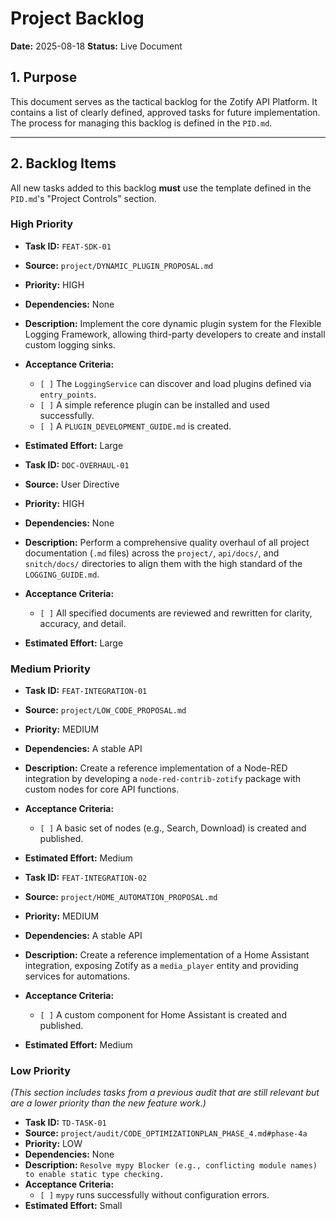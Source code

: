 # Project Backlog

**Date:** 2025-08-18
**Status:** Live Document

## 1. Purpose

This document serves as the tactical backlog for the Zotify API Platform. It contains a list of clearly defined, approved tasks for future implementation. The process for managing this backlog is defined in the `PID.md`.

---

## 2. Backlog Items

All new tasks added to this backlog **must** use the template defined in the `PID.md`'s "Project Controls" section.

### High Priority

-   **Task ID:** `FEAT-SDK-01`
-   **Source:** `project/DYNAMIC_PLUGIN_PROPOSAL.md`
-   **Priority:** HIGH
-   **Dependencies:** None
-   **Description:** Implement the core dynamic plugin system for the Flexible Logging Framework, allowing third-party developers to create and install custom logging sinks.
-   **Acceptance Criteria:**
    -   `[ ]` The `LoggingService` can discover and load plugins defined via `entry_points`.
    -   `[ ]` A simple reference plugin can be installed and used successfully.
    -   `[ ]` A `PLUGIN_DEVELOPMENT_GUIDE.md` is created.
-   **Estimated Effort:** Large

-   **Task ID:** `DOC-OVERHAUL-01`
-   **Source:** User Directive
-   **Priority:** HIGH
-   **Dependencies:** None
-   **Description:** Perform a comprehensive quality overhaul of all project documentation (`.md` files) across the `project/`, `api/docs/`, and `snitch/docs/` directories to align them with the high standard of the `LOGGING_GUIDE.md`.
-   **Acceptance Criteria:**
    -   `[ ]` All specified documents are reviewed and rewritten for clarity, accuracy, and detail.
-   **Estimated Effort:** Large

### Medium Priority

-   **Task ID:** `FEAT-INTEGRATION-01`
-   **Source:** `project/LOW_CODE_PROPOSAL.md`
-   **Priority:** MEDIUM
-   **Dependencies:** A stable API
-   **Description:** Create a reference implementation of a Node-RED integration by developing a `node-red-contrib-zotify` package with custom nodes for core API functions.
-   **Acceptance Criteria:**
    -   `[ ]` A basic set of nodes (e.g., Search, Download) is created and published.
-   **Estimated Effort:** Medium

-   **Task ID:** `FEAT-INTEGRATION-02`
-   **Source:** `project/HOME_AUTOMATION_PROPOSAL.md`
-   **Priority:** MEDIUM
-   **Dependencies:** A stable API
-   **Description:** Create a reference implementation of a Home Assistant integration, exposing Zotify as a `media_player` entity and providing services for automations.
-   **Acceptance Criteria:**
    -   `[ ]` A custom component for Home Assistant is created and published.
-   **Estimated Effort:** Medium

### Low Priority

*(This section includes tasks from a previous audit that are still relevant but are a lower priority than the new feature work.)*

-   **Task ID:** `TD-TASK-01`
-   **Source:** `project/audit/CODE_OPTIMIZATIONPLAN_PHASE_4.md#phase-4a`
-   **Priority:** LOW
-   **Dependencies:** None
-   **Description:** `Resolve mypy Blocker (e.g., conflicting module names) to enable static type checking.`
-   **Acceptance Criteria:**
    -   `[ ]` `mypy` runs successfully without configuration errors.
-   **Estimated Effort:** Small

